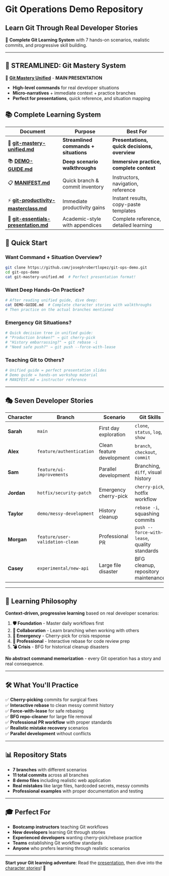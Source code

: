 # Git Operations Demo Repository
## Learn Git Through Real Developer Stories

🎯 **Complete Git Learning System** with 7 hands-on scenarios, realistic commits, and progressive skill building.

---

## 🎯 **STREAMLINED**: Git Mastery System

🚀 **[Git Mastery Unified](git-mastery-unified.md)** - **MAIN PRESENTATION**
- **High-level commands** for real developer situations
- **Micro-narratives** + immediate context + practice branches
- **Perfect for presentations**, quick reference, and situation mapping

## 📚 Complete Learning System

| Document | Purpose | Best For |
|----------|---------|----------|
| 🎯 [**git-mastery-unified.md**](git-mastery-unified.md) | **Streamlined commands + situations** | **Presentations, quick decisions, overview** |
| 📚 [**DEMO-GUIDE.md**](DEMO-GUIDE.md) | **Deep scenario walkthroughs** | **Immersive practice, complete context** |
| 📋 [**MANIFEST.md**](MANIFEST.md) | Quick branch & commit inventory | Instructors, navigation, reference |
| ⚡ [**git-productivity-masterclass.md**](git-productivity-masterclass.md) | Immediate productivity gains | Instant results, copy-paste templates |
| 📖 [**git-essentials-presentation.md**](git-essentials-presentation.md) | Academic-style with appendices | Complete reference, detailed learning |

## 🚀 Quick Start

### Want Command + Situation Overview?
```bash
git clone https://github.com/josephrobertlopez/git-ops-demo.git
cd git-ops-demo
cat git-mastery-unified.md  # Perfect presentation format!
```

### Want Deep Hands-On Practice?
```bash
# After reading unified guide, dive deep:
cat DEMO-GUIDE.md  # Complete character stories with walkthroughs
# Then practice on the actual branches mentioned
```

### Emergency Git Situations?
```bash
# Quick decision tree in unified guide:
# "Production broken?" → git cherry-pick
# "History embarrassing?" → git rebase -i  
# "Need safe push?" → git push --force-with-lease
```

### Teaching Git to Others?
```bash
# Unified guide = perfect presentation slides
# Demo guide = hands-on workshop material
# MANIFEST.md = instructor reference
```

---

## 🎭 Seven Developer Stories

| Character | Branch | Scenario | Git Skills |
|-----------|--------|----------|-----------|
| **Sarah** | `main` | First day exploration | `clone`, `status`, `log`, `show` |
| **Alex** | `feature/authentication` | Clean feature development | `branch`, `checkout`, `commit` |
| **Sam** | `feature/ui-improvements` | Parallel development | Branching, `diff`, visual history |
| **Jordan** | `hotfix/security-patch` | Emergency cherry-pick | `cherry-pick`, hotfix workflow |
| **Taylor** | `demo/messy-development` | History cleanup | `rebase -i`, squashing commits |
| **Morgan** | `feature/user-validation-clean` | Professional PR | `push --force-with-lease`, quality standards |
| **Casey** | `experimental/new-api` | Large file disaster | BFG cleanup, repository maintenance |

---

## 🎯 Learning Philosophy

**Context-driven, progressive learning** based on real developer scenarios:

1. **🛡️ Foundation** - Master daily workflows first
2. **🌳 Collaboration** - Learn branching when working with others  
3. **🍒 Emergency** - Cherry-pick for crisis response
4. **📝 Professional** - Interactive rebase for code review prep
5. **💣 Crisis** - BFG for historical cleanup disasters

**No abstract command memorization** - every Git operation has a story and real consequence.

---

## 🛠️ What You'll Practice

✅ **Cherry-picking** commits for surgical fixes  
✅ **Interactive rebase** to clean messy commit history  
✅ **Force-with-lease** for safe rebasing  
✅ **BFG repo-cleaner** for large file removal  
✅ **Professional PR workflow** with proper standards  
✅ **Realistic mistake recovery** scenarios  
✅ **Parallel development** without conflicts

---

## 📊 Repository Stats

- **7 branches** with different scenarios
- **11 total commits** across all branches  
- **8 demo files** including realistic web application
- **Real mistakes** like large files, hardcoded secrets, messy commits
- **Professional examples** with proper documentation and testing

---

## 🎓 Perfect For

- **Bootcamp instructors** teaching Git workflows
- **New developers** learning Git through stories  
- **Experienced developers** wanting cherry-pick/rebase practice
- **Teams** establishing Git workflow standards
- **Anyone** who prefers learning through realistic scenarios

---

**Start your Git learning adventure**: Read the [presentation](git-essentials-presentation.md), then dive into the [character stories](DEMO-GUIDE.md)! 🎉